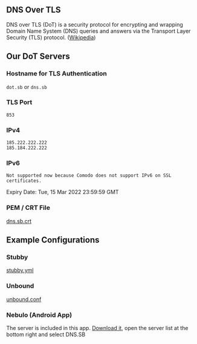 ## DNS Over TLS

DNS over TLS (DoT) is a security protocol for encrypting and wrapping Domain Name System (DNS) queries and answers via the Transport Layer Security (TLS) protocol. ([Wikipedia](https://en.wikipedia.org/wiki/DNS_over_TLS))

## Our DoT Servers

### Hostname for TLS Authentication

`dot.sb` or `dns.sb`

### TLS Port

`853`

### IPv4

```
185.222.222.222
185.184.222.222
```

### IPv6

```
Not supported now because Comodo does not support IPv6 on SSL certificates.
```

Expiry Date: Tue, 15 Mar 2022 23:59:59 GMT

### PEM / CRT File

[dns.sb.crt](cert/dns.sb.crt)

## Example Configurations

### Stubby

[stubby.yml](example/stubby.yml)

### Unbound

[unbound.conf](example/unbound.conf)

### Nebulo (Android App)

The server is included in this app. [Download it](https://git.frostnerd.com/PublicAndroidApps/smokescreen), open the server list at the bottom right and select DNS.SB
